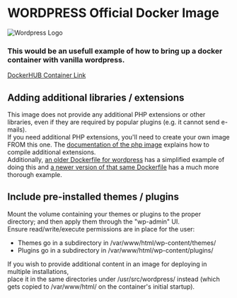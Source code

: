 # WORDPRESS Official Docker Image

![Wordpress Logo](https://d1q6f0aelx0por.cloudfront.net/product-logos/library-wordpress-logo.png)


### This would be an usefull example of how to bring up a docker container with vanilla wordpress.

[DockerHUB Container Link](https://hub.docker.com/_/wordpress)

## Adding additional libraries / extensions

This image does not provide any additional PHP extensions or other libraries, even if they are required by popular plugins (e.g. it cannot send e-mails).  
If you need additional PHP extensions, you'll need to create your own image FROM this one. 
The [documentation of the php image](https://github.com/docker-library/docs/blob/master/php/README.md#how-to-install-more-php-extensions) explains how to compile additional extensions.   
Additionally, [an older Dockerfile for wordpress](https://github.com/docker-library/wordpress/blob/618490d4bdff6c5774b84b717979bfe3d6ba8ad1/apache/Dockerfile#L5-L9)  has a simplified example of doing this and [a newer version of that same Dockerfile](https://github.com/docker-library/wordpress/blob/5bbbfa8909232af10ea3fea8b80302a6041a2d04/latest/php7.4/apache/Dockerfile#L18-L62) has a much more thorough example.  

## Include pre-installed themes / plugins

Mount the volume containing your themes or plugins to the proper directory; and then apply them through the "wp-admin" UI.   
Ensure read/write/execute permissions are in place for the user:  

   - Themes go in a subdirectory in /var/www/html/wp-content/themes/
   - Plugins go in a subdirectory in /var/www/html/wp-content/plugins/

If you wish to provide additional content in an image for deploying in multiple installations,   
place it in the same directories under /usr/src/wordpress/ instead (which gets copied to /var/www/html/ on the container's initial startup).
